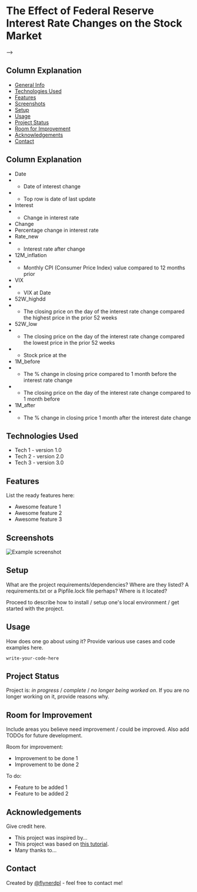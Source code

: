 # The Effect of Federal Reserve Interest Rate Changes on the Stock Market
<!-- > Outline a brief description of your project.
<!-- > Live demo [_here_](https://www.example.com). <!-- If you have the project hosted somewhere, include the link here. --> -->

## Column Explanation
* [General Info](#general-information)
* [Technologies Used](#technologies-used)
* [Features](#features)
* [Screenshots](#screenshots)
* [Setup](#setup)
* [Usage](#usage)
* [Project Status](#project-status)
* [Room for Improvement](#room-for-improvement)
* [Acknowledgements](#acknowledgements)
* [Contact](#contact)
<!-- * [License](#license) -->


## Column Explanation
- Date
- - Date of interest change
- - Top row is date of last update
- Interest
- - Change in interest rate
- Change
-  Percentage change in interest rate
- Rate_new
- - Interest rate after change
- 12M_inflation
- - Monthly CPI (Consumer Price Index) value compared to 12 months prior 
- VIX
- - VIX at Date
- 52W_highdd
- - The closing price on the day of the interest rate change compared the highest price in the prior 52 weeks
- 52W_low
- - The closing price on the day of the interest rate change compared the lowest price in the prior 52 weeks
- - Stock price at the 
- 1M_before
- - The % change in closing price compared to 1 month before the interest rate change
- - The closing price on the day of the interest rate change compared to 1 month before
- 1M_after
- - The % change in closing price 1 month after the interest date change
<!-- You don't have to answer all the questions - just the ones relevant to your project. -->


## Technologies Used
- Tech 1 - version 1.0
- Tech 2 - version 2.0
- Tech 3 - version 3.0


## Features
List the ready features here:
- Awesome feature 1
- Awesome feature 2
- Awesome feature 3


## Screenshots
![Example screenshot](./img/screenshot.png)
<!-- If you have screenshots you'd like to share, include them here. -->


## Setup
What are the project requirements/dependencies? Where are they listed? A requirements.txt or a Pipfile.lock file perhaps? Where is it located?

Proceed to describe how to install / setup one's local environment / get started with the project.


## Usage
How does one go about using it?
Provide various use cases and code examples here.

`write-your-code-here`


## Project Status
Project is: _in progress_ / _complete_ / _no longer being worked on_. If you are no longer working on it, provide reasons why.


## Room for Improvement
Include areas you believe need improvement / could be improved. Also add TODOs for future development.

Room for improvement:
- Improvement to be done 1
- Improvement to be done 2

To do:
- Feature to be added 1
- Feature to be added 2


## Acknowledgements
Give credit here.
- This project was inspired by...
- This project was based on [this tutorial](https://www.example.com).
- Many thanks to...


## Contact
Created by [@flynerdpl](https://www.flynerd.pl/) - feel free to contact me!


<!-- Optional -->
<!-- ## License -->
<!-- This project is open source and available under the [... License](). -->

<!-- You don't have to include all sections - just the one's relevant to your project -->
